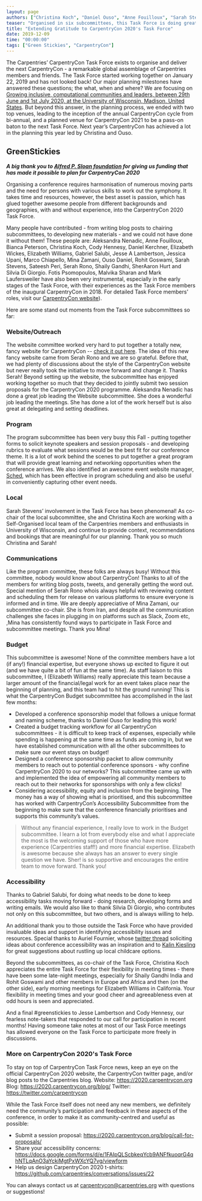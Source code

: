 ```yaml
---
layout: page
authors: ["Christina Koch", "Daniel Ouso", "Anne Fouilloux", "Sarah Stevens", "Aleksandra Nenadic", "Elizabeth Williams"]
teaser: "Organised in six subcommittees, this Task Force is doing great work ahead of CarpentryCon 2020"
title: "Extending Gratitude to CarpentryCon 2020's Task Force"
date: 2019-12-09
time: "00:00:00"
tags: ["Green Stickies", "CarpentryCon"]
---
```


The Carpentries’ CarpentryCon Task Force exists to organise and deliver the next CarpentryCon - a remarkable global assemblage of Carpentries members and friends. The Task Force started working together on January 22, 2019 and has not looked back! Our major planning milestones have answered these questions; the what, when and where? We are focusing on [Growing inclusive, computational communities and leaders, between 29th June and 1st July 2020, at the University of Wisconsin, Madison, United States](https://carpentries.org/blog/2019/07/carpentrycon2020-theme-venue/). But beyond this answer, in the planning process, we ended with two top venues, leading to the inception of the annual CarpentryCon cycle from bi-annual, and a planned venue for CarpentryCon 2021 to be a pass-on baton to the next Task Force. Next year’s CarpentryCon has achieved a lot in the planning this year led by Christina and Ouso. 

## GreenStickies

_**A big thank you to [Alfred P. Sloan foundation](https://sloan.org/) for giving us funding that has made it possible to plan for CarpentryCon 2020**_

Organising a conference requires harmonisation of numerous moving parts and the need for persons with various skills to work out the symphony. It takes time and resources, however, the best asset is passion, which has glued together awesome people from different backgrounds and geographies, with and without experience, into the CarpentryCon 2020 Task Force. 

Many people have contributed - from writing blog posts to chairing subcommittees, to developing new materials - and we could not have done it without them! These people are: Aleksandra Nenadic, Anne Fouilloux, Bianca Peterson, Christina Koch, Cody Hennesy, Daniel Kerchner, Elizabeth Wickes, Elizabeth Williams, Gabriel Salubi, Jesse A Lambertson, Jessica Upani, Marco Chiapello, Mina Zamani, Ouso Daniel, Rohit Goswami, Sarah Stevens, Sateesh Peri, Serah Rono, Shaily Gandhi, SherAaron Hurt and Silvia Di Giorgio. Fotis Psomopoulos, Malvika Sharan and Mark Laufersweiler have also been very instrumental, especially in the early stages of the Task Force, with their experiences as the Task Force members of the inaugural CarpentryCon in 2018. For detailed Task Force members’ roles, visit our [CarpentryCon website](https://2020.carpentrycon.org/)).

Here are some stand out moments from the Task Force subcommittees so far: 

### Website/Outreach

The website committee worked very hard to put together a totally new, fancy website for CarpentryCon -- [check it out here](https://2020.carpentrycon.org/). The idea of this new fancy website came from Serah Rono and we are so grateful. Before that, we had plenty of discussions about the style of the CarpentryCon website but never really took the initiative to move forward and change it. Thanks Serah!
Beyond setting up the website, the subcommittee has enjoyed working together so much that they decided to jointly submit two session proposals for the CarpentryCon 2020 programme. Aleksandra Nenadic has done a great job leading the Website subcommittee.  She does a wonderful job leading the meetings.  She has done a lot of the work herself but is also great at delegating and setting deadlines. 

### Program

The program subcommittee has been very busy this Fall - putting together forms to solicit keynote speakers and session proposals - and developing rubrics to evaluate what sessions would be the best fit for our conference theme. It is a lot of work behind the scenes to put together a great program that will provide great learning and networking opportunities when the conference arrives. We also identified an awesome event website manager, [Sched](https://sched.com/), which has been effective in program scheduling and also be useful in conveniently capturing other event needs.

### Local

Sarah Stevens’ involvement in the Task Force has been phenomenal! As co-chair of the local subcommittee, she and Christina Koch are working with a Self-Organised local team of the Carpentries members and enthusiasts in University of Wisconsin, and continue to provide context, recommendations and bookings that are meaningful for our planning. Thank you so much Christina and Sarah!

### Communications

Like the program committee, these folks are always busy! Without this committee, nobody would know about CarpentryCon! Thanks to all of the members for writing blog posts, tweets, and generally getting the word out.
Special mention of Serah Rono whois always helpful with reviewing content and scheduling them for release on various platforms to ensure everyone is informed and in time. 
We are deeply appreciative of Mina Zamani, our subcommittee co-chair. She is from Iran, and despite all the communication challenges she faces in plugging in on platforms such as Slack, Zoom etc, ,Mina has consistently found ways to participate in Task Force and subcommittee meetings. Thank you Mina!

### Budget

This subcommittee is awesome! None of the committee members have a lot (if any!) financial expertise, but everyone shows up excited to figure it out (and we have quite a bit of fun at the same time). As staff liaison to this subcommittee,  I (Elizabeth Williams) really appreciate this team because a larger amount of the financial/legal work for an event takes place near the beginning of planning, and this team had to hit the ground running! This is what the CarpentryCon Budget subcommittee has accomplished in the last few months:

- Developed a conference sponsorship model that follows a unique format and naming scheme, thanks to Daniel Ouso for leading this work!
- Created a budget tracking workflow for all CarpentryCon subcommittees - it is difficult to keep track of expenses, especially while spending is happening at the same time as funds are coming in, but we have established communication with all the other subcommittees to make sure our event stays on budget!
- Designed a conference sponsorship packet to allow community members to reach out to potential conference sponsors - why confine CarpentryCon 2020 to our networks? This subcommittee came up with and implemented the idea of empowering all community members to reach out to their networks for sponsorships with only a few clicks! 
- Considering accessibility, equity and inclusion from the beginning. The money has a way of showing what is prioritised, and this subcommittee has worked with CarpentryCon’s Accessibility Subcommittee from the beginning to make sure that the conference financially prioritises and supports this community’s values.

>Without any financial experience, I really love to work in the Budget subcommittee. I learn a lot from everybody else and what I appreciate the most is the welcoming support of those who have more experience (Carpentries staff!) and more financial expertise. Elizabeth is awesome because she always has an answer to every single question we have.  Sher! is so supportive and encourages the entire team to move forward.  Thank you!

### Accessibility

Thanks to Gabriel Salubi, for doing what needs to be done to keep accessibility tasks moving forward - doing research, developing forms and writing emails. We would also like to thank Silvia Di Giorgio, who contributes not only on this subcommittee, but two others, and is always willing to help. 

An additional thank you to those outside the Task Force who have provided invaluable ideas and support in identifying accessibility issues and resources. Special thanks to Auriel Fournier, whose [twitter thread](https://twitter.com/RallidaeRule/status/1161074079702683648) soliciting ideas about conference accessibility was an inspiration and to [Kalin Kiesling](https://twitter.com/krose621/) for great suggestions about rustling up local childcare options. 


Beyond the subcommittees, as co-chair of the Task Force, Christina Koch appreciates the entire Task Force for their flexibility in meeting times - there have been some late-night meetings, especially for Shaily Gandhi India and Rohit Goswami and other members in Europe and Africa and then (on the other side), early morning meetings for Elizabeth Williams in California. Your flexibility in meeting times and your good cheer and agreeableness even at odd hours is seen and appreciated. 

And a final #greenstickies to Jesse Lambertson and Cody Hennesy, our fearless note-takers that responded to our call for participation in recent months! Having someone take notes at most of our Task Force meetings has allowed everyone on the Task Force to participate more freely in discussions. 

### More on CarpentryCon 2020's Task Force

To stay on top of CarpentryCon Task Force news, keep an eye on the official CarpentryCon 2020 website, the CarpentryCon twitter page, and/or blog posts to the Carpentries blog. 
Website: https://2020.carpentrycon.org 
Blog: https://2020.carpentrycon.org/blog/ 
Twitter: https://twitter.com/carpentrycon 

While the Task Force itself does not need any new members, we definitely need the community’s participation and feedback in these aspects of the conference, in order to make it as community-centred and useful as possible: 
- Submit a session proposal: https://2020.carpentrycon.org/blog/call-for-proposals/ 
- Share your accessibility concerns: https://docs.google.com/forms/d/e/1FAIpQLScbkeqYcb9ANFfkuoqrG4qhNTLqAnO3aYckiMgtPxWXcYQ7vg/viewform 
- Help us design CarpentryCon 2020 t-shirts: https://github.com/carpentries/conversations/issues/22 

You can always contact us at carpentrycon@carpentries.org with questions or suggestions!